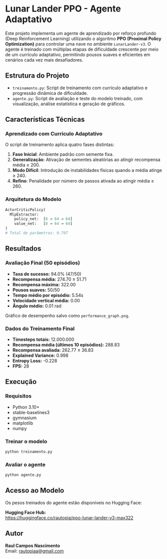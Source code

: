 # Lunar Lander PPO - Agente Adaptativo

Este projeto implementa um agente de aprendizado por reforço profundo (Deep Reinforcement Learning) utilizando o algoritmo **PPO (Proximal Policy Optimization)** para controlar uma nave no ambiente `LunarLander-v3`. O agente é treinado com múltiplas etapas de dificuldade crescente por meio de um currículo adaptativo, permitindo pousos suaves e eficientes em cenários cada vez mais desafiadores.

## Estrutura do Projeto

- `treinamento.py`: Script de treinamento com currículo adaptativo e progressão dinâmica de dificuldade.
- `agente.py`: Script de avaliação e teste do modelo treinado, com visualização, análise estatística e geração de gráficos.

## Características Técnicas

### Aprendizado com Currículo Adaptativo

O script de treinamento aplica quatro fases distintas:
1. **Fase Inicial**: Ambiente padrão com semente fixa.
2. **Generalização**: Ativação de sementes aleatórias ao atingir recompensa média ≥ 200.
3. **Modo Difícil**: Introdução de instabilidades físicas quando a média atinge ≥ 240.
4. **Refino**: Penalidade por número de passos ativada ao atingir média ≥ 260.

### Arquitetura do Modelo

```python
ActorCriticPolicy(
  MlpExtractor:
    policy_net:  [8 → 64 → 64]
    value_net:   [8 → 64 → 64]
)
# Total de parâmetros: 9.797
```

## Resultados

### Avaliação Final (50 episódios)

- **Taxa de sucesso:** 94.0% (47/50)
- **Recompensa média:** 274.70 ± 51.71
- **Recompensa máxima:** 322.00
- **Pousos suaves:** 50/50
- **Tempo médio por episódio:** 5.54s
- **Velocidade vertical média:** 0.00
- **Ângulo médio:** 0.01 rad

Gráfico de desempenho salvo como `performance_graph.png`.

### Dados do Treinamento Final

- **Timesteps totais:** 12.000.000
- **Recompensa média (últimos 10 episódios):** 288.83
- **Recompensa avaliada:** 262.77 ± 36.83
- **Explained Variance:** 0.998
- **Entropy Loss:** -0.228
- **FPS:** 28

## Execução

### Requisitos

- Python 3.10+
- stable-baselines3
- gymnasium
- matplotlib
- numpy

### Treinar o modelo

```bash
python treinamento.py
```

### Avaliar o agente

```bash
python agente.py
```

## Acesso ao Modelo

Os pesos treinados do agente estão disponíveis no Hugging Face:

**Hugging Face Hub:**  
https://huggingface.co/rautopia/ppo-lunar-lander-v3-max322

## Autor

**Raul Campos Nascimento**  
Email: rautopiaa@gmail.com
